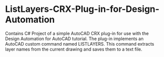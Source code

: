 # ListLayers-CRX-Plug-in-for-Design-Automation
Contains C# Project of a simple AutoCAD CRX plug-in for use with the Design Automation for AutoCAD tutorial. The plug-in implements an AutoCAD custom command named LISTLAYERS. This command extracts layer names from the current drawing and saves them to a text file.
